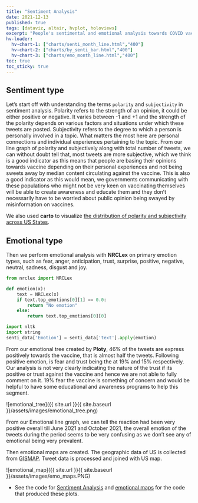 ```yaml
---
title: "Sentiment Analysis"
date: 2021-12-13
published: true
tags: [dataviz, altair, hvplot, holoviews]
excerpt: "People's sentimental and emotional analysis towards COVID vaccines"
hv-loader:
  hv-chart-1: ["charts/senti_month_line.html","400"] 
  hv-chart-2: ["charts/by_senti_bar.html","400"] 
  hv-chart-3: ["charts/emo_month_line.html","400"] 
toc: true
toc_sticky: true
---
```


## Sentiment type

Let’s start off with understanding the terms `polarity` and `subjectivity` in sentiment analysis. Polarity refers to the strength of an opinion, it could be either positive or negative. It varies between -1 and +1 and the strength of the polarity depends on various factors and situations under which these tweets are posted. Subjectivity refers to the degree to which a person is personally involved in a topic. What matters the most here are personal connections and individual experiences pertaining to the topic. From our line graph of polarity and subjectively along with total number of tweets, we can without doubt tell that, most tweets are more subjective, which we think is a good indicator as this means that people are basing their opinions towards vaccine depending on their personal experiences and not being sweets away by median content circulating against the vaccine. This is also a good indicator as this would mean, we governments communicating with these populations who might not be very keen on vaccinating themselves will be able to create awareness and educate them and they don’t necessarily have to be worried about public opinion being swayed by misinformation on vaccines.

<div id="hv-chart-1"></div>

<div id="hv-chart-2"></div>

 We also used **carto** to visualize [the distribution of polarity and subjectivity across US States](https://greatersydney.carto.com/u/gsc-admin/builder/47973832-7cb4-456e-885d-3be30d261710/embed?state=%7B%22map%22%3A%7B%22ne%22%3A%5B9.44906182688142%2C-208.30078125%5D%2C%22sw%22%3A%5B74.35482803013984%2C-36.73828125000001%5D%2C%22center%22%3A%5B52.30899026478586%2C-122.51953125000001%5D%2C%22zoom%22%3A3%7D%7D).
## Emotional type

Then we perform emotional analysis with **NRCLex** on primary emotion types, such as fear, anger, anticipation, trust, surprise, positive, negative, neutral, sadness, disgust and joy.

```python 
from nrclex import NRCLex

def emotion(x):
    text = NRCLex(x)
    if text.top_emotions[0][1] == 0.0:
        return "No emotion"
    else:
        return text.top_emotions[0][0]

import nltk
import string 
senti_data['Emotion'] = senti_data['text'].apply(emotion)
```
From our emotional tree created by **Ploty**, 46% of the tweets are express positively towards the vaccine, that is almost half the tweets. Following positive emotion, is fear and trust being the at 19% and 15% respectively. Our analysis is not very clearly indicating the nature of the trust if its positive or trust against the vaccine and hence we are not able to fully comment on it. 19% fear the vaccine is something of concern and would be helpful to have some educational and awareness programs to help this segment. 

![emotional_tree]({{ site.url }}{{ site.baseurl }}/assets/images/emotional_tree.png)

From our Emotional line graph, we can tell the reaction had been very positive overall till June 2021 and October 2021, the overall emotion of the tweets during the period seems to be very confusing as we don’t see any of emotional being very prevalent.  

<div id="hv-chart-3"></div>

Then emotional maps are created. The geographic data of US is collected from [GISMAP](https://map.igismap.com/gis-data/united%20states%20of%20america/administrative%20state%20boundaries). Tweet data is processed and joined with US map. 

![emotional_map]({{ site.url }}{{ site.baseurl }}/assets/images/emo_maps.PNG)

- See the code for [Sentiment Analysis](https://github.com/Anran0716/550final-proj/blob/main/code/Sentiment%20analysis.ipynb) and [emotional maps](https://github.com/Anran0716/550final-proj/blob/main/code/spatial%20analysis.ipynb) for the code that produced these plots.

